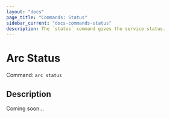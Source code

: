 ```yaml
---
layout: "docs"
page_title: "Commands: Status"
sidebar_current: "docs-commands-status"
description: The `status` command gives the service status.
---
```


# Arc Status

Command: `arc status`

## Description

Coming soon...

